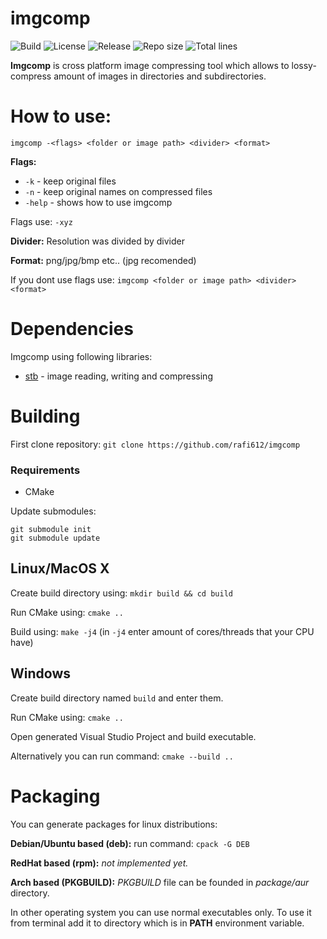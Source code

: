 # imgcomp
![Build](https://img.shields.io/github/workflow/status/rafi612/imgcomp/CMake/main)
![License](https://img.shields.io/github/license/rafi612/imgcomp)
![Release](https://img.shields.io/github/v/release/rafi612/imgcomp)
![Repo size](https://img.shields.io/github/repo-size/rafi612/imgcomp)
![Total lines](https://img.shields.io/tokei/lines/github/rafi612/imgcomp)

**Imgcomp** is cross platform image compressing tool which allows to lossy-compress amount of images in directories and subdirectories.

# How to use:
`imgcomp -<flags> <folder or image path> <divider> <format>`

**Flags:** 
- `-k` - keep original files
- `-n` - keep original names on compressed files
- `-help` - shows how to use imgcomp

Flags use: `-xyz`

**Divider:** Resolution was divided by divider

**Format:** png/jpg/bmp etc.. (jpg recomended)

If you dont use flags use: `imgcomp <folder or image path> <divider> <format>`

# Dependencies

Imgcomp using following libraries:
- [stb](https://github.com/nothings/stb) - image reading, writing and compressing

# Building

First clone repository: `git clone https://github.com/rafi612/imgcomp`

### Requirements
- CMake

Update submodules:

```
git submodule init
git submodule update
```
## Linux/MacOS X

Create build directory using: `mkdir build && cd build`

Run CMake using: `cmake ..`

Build using: `make -j4` (in `-j4` enter amount of cores/threads that your CPU have)

## Windows

Create build directory named `build` and enter them.

Run CMake using: `cmake ..`

Open generated Visual Studio Project and build executable.

Alternatively you can run command: `cmake --build ..`

# Packaging

You can generate packages for linux distributions:

**Debian/Ubuntu based (deb):**
run command: `cpack -G DEB`

**RedHat based (rpm):**
*not implemented yet.*

**Arch based (PKGBUILD):**
*PKGBUILD* file can be founded in *package/aur* directory.


In other operating system you can use normal executables only. To use it from terminal add it to directory which is in **PATH** environment variable.
